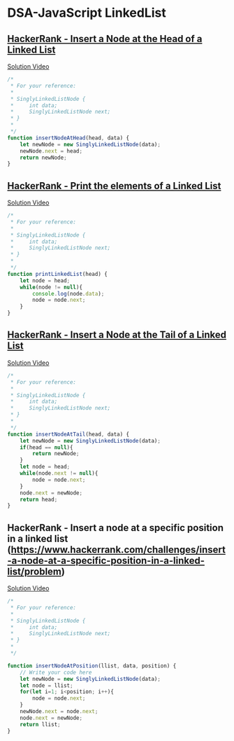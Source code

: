 # DSA-JavaScript LinkedList
## [HackerRank - Insert a Node at the Head of a Linked List](https://www.hackerrank.com/challenges/insert-a-node-at-the-head-of-a-linked-list/problem)
[Solution Video](https://youtu.be/-L57phD06n8)
~~~javaScript
/*
 * For your reference:
 *
 * SinglyLinkedListNode {
 *     int data;
 *     SinglyLinkedListNode next;
 * }
 *
 */
function insertNodeAtHead(head, data) {
    let newNode = new SinglyLinkedListNode(data);
    newNode.next = head;
    return newNode;
}
~~~

## [HackerRank - Print the elements of a Linked List](https://www.hackerrank.com/challenges/print-the-elements-of-a-linked-list/problem)
[Solution Video](https://youtu.be/H_GbXveaZWo)
~~~javaScript
/*
 * For your reference:
 *
 * SinglyLinkedListNode {
 *     int data;
 *     SinglyLinkedListNode next;
 * }
 *
 */
function printLinkedList(head) {
    let node = head;
    while(node != null){
        console.log(node.data);
        node = node.next;
    }
}
~~~
## [HackerRank - Insert a Node at the Tail of a Linked List](https://www.hackerrank.com/challenges/insert-a-node-at-the-tail-of-a-linked-list/problem)
[Solution Video](https://youtu.be/BKYZxHeu3qk)
~~~javaScript
/*
 * For your reference:
 *
 * SinglyLinkedListNode {
 *     int data;
 *     SinglyLinkedListNode next;
 * }
 *
 */
function insertNodeAtTail(head, data) {
    let newNode = new SinglyLinkedListNode(data);
    if(head == null){
        return newNode;
    }
    let node = head;
    while(node.next != null){
        node = node.next;
    }
    node.next = newNode;
    return head;
}

~~~
## HackerRank - Insert a node at a specific position in a linked list (https://www.hackerrank.com/challenges/insert-a-node-at-a-specific-position-in-a-linked-list/problem)
[Solution Video](https://youtu.be/P4pQGv_gnGc)
~~~ javaScript
/*
 * For your reference:
 *
 * SinglyLinkedListNode {
 *     int data;
 *     SinglyLinkedListNode next;
 * }
 *
 */

function insertNodeAtPosition(llist, data, position) {
    // Write your code here
    let newNode = new SinglyLinkedListNode(data);
    let node = llist;
    for(let i=1; i<position; i++){
        node = node.next;
    }
    newNode.next = node.next;
    node.next = newNode;
    return llist;
}

~~~
